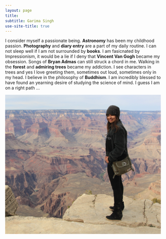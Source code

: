 ```yaml
---
layout: page
title:
subtitle: Garima Singh
use-site-title: true
---
```


I consider myself a passionate being. **Astronomy** has been my childhood passion. **Photography** and **diary entry** are a part of my daily routine. I can not sleep well if I am not surrounded by **books**. I am fasicnated by Impressionism, it would be a lie if I deny that **Vincent Van Gogh** became my obsession. Songs of **Bryan Admas** can still struck a chord in me. Walking in the **forest** and **admiring trees** became my addiction. I see characters in trees and yes I love greeting them, sometimes out loud, sometimes only in my head. I believe in the philosophy of **Buddhism**. I am incredibly blessed to have found an yearning desire of studying the science of mind. I guess I am on a right path ... 

![](/assets/img/GS.jpg)





